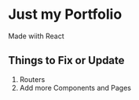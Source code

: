 # Just my Portfolio

Made wiith React

## Things to Fix or Update

1. Routers
2. Add more Components and Pages
